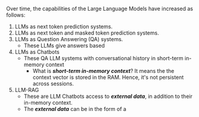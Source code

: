 Over time, the capabilities of the Large Language Models have increased as follows:
1. LLMs as next token prediction systems.
2. LLMs as next token and masked token prediction systems.
3. LLMs as Question Answering (QA) systems.
	- These LLMs give answers based 
4. LLMs as Chatbots
	- These QA LLM systems with conversational history in short-term in-memory context
		- What is ***short-term in-memory context***? It means the the context vector is stored in the RAM. Hence, it's not persistent across sessions.
5. LLM-RAG 
	- These are LLM Chatbots access to ***external data***, in addition to their in-memory context.
	- The ***external data*** can be in the form of a 